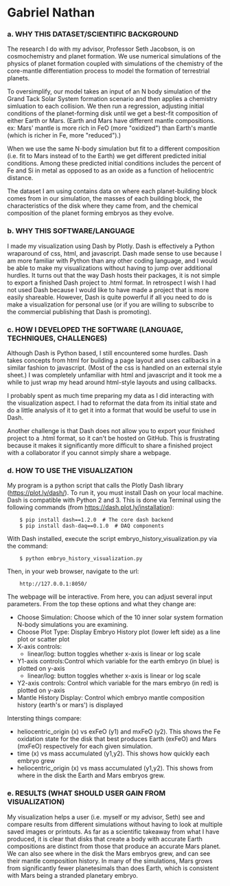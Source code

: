 # Gabriel Nathan

### a. WHY THIS DATASET/SCIENTIFIC BACKGROUND

The research I do with my advisor, Professor Seth Jacobson, is on cosmochemistry and planet formation.
We use numerical simulations of the physics of planet formation coupled with simulations of the 
chemistry of the core-mantle differentiation process to model the formation of terrestrial planets. 

To oversimplify, our model takes an input of an N body simulation of the Grand Tack Solar System formation
scenario and then applies a chemistry simluation to each collision. We then run a regression, adjusting 
initial conditions of the planet-forming disk until we get a best-fit composition of either Earth or Mars. 
(Earth and Mars have different mantle compositions. ex: Mars' mantle is more rich in FeO (more "oxidized") 
than Earth's mantle (which is richer in Fe, more "reduced").)

When we use the same N-body simulation but fit to a different composition (i.e. fit to Mars instead of to the Earth)
we get different predicted initial conditions. Among these predicted initial conditions includes the percent of Fe and Si 
in metal as opposed to as an oxide as a function of heliocentric distance. 

The dataset I am using contains data on where each planet-building block comes from in our simulation, the masses of each 
building block, the characteristics of the disk where they came from, and the chemical composition of the planet forming embryos 
as they evolve. 

### b. WHY THIS SOFTWARE/LANGUAGE 

I made my visualization using Dash by Plotly. Dash is effectively a Python wraparound of css, html, and javascript.
Dash made sense to use because I am more familiar with Python than any other coding language, and I would be able to 
make my visualizations without having to jump over additional hurdles. It turns out that the way Dash hosts their 
packages, it is not simple to export a finished Dash project to .html format. In retrospect I wish I had not used Dash
because I would like to have made a project that is more easily shareable. However, Dash is quite powerful if all you 
need to do is make a visualization for personal use (or if you are willing to subscribe to the commercial publishing 
that Dash is promoting).

### c. HOW I DEVELOPED THE SOFTWARE (LANGUAGE, TECHNIQUES, CHALLENGES)

Although Dash is Python based, I still encountered some hurdles. Dash takes concepts from html for building a page layout
and uses callbacks in a similar fashion to javascript. (Most of the css is handled on an external style sheet.) I was completely 
unfamiliar with html and javascript and it took me a while to just wrap my head around html-style layouts and using callbacks.

I probably spent as much time preparing my data as I did interacting with the visualization aspect. I had to reformat the data from its initial state and 
do a little analysis of it to get it into a format that would be useful to use in Dash. 

Another challenge is that Dash does not allow you to export your finished project to a .html format, so it can't be hosted on 
GitHub. This is frustrating because it makes it significantly more difficult to share a finished project with a collaborator if
you cannot simply share a webpage. 

### d. HOW TO USE THE VISUALIZATION

My program is a python script that calls the Plotly Dash library (https://plot.ly/dash/).
To run it, you must install Dash on your local machine. Dash is compatible with Python 2 and 3. 
This is done via Terminal using the following commands (from https://dash.plot.ly/installation): 

```	
	$ pip install dash==1.2.0  # The core dash backend
	$ pip install dash-daq==0.1.0  # DAQ components
```

With Dash installed, execute the script embryo_history_visualization.py via the command: 

```	
	$ python embryo_history_visualization.py
```

Then, in your web browser, navigate to the url:

```	
	http://127.0.0.1:8050/
```

The webpage will be interactive. From here, you can adjust several input parameters. 
From the top these options and what they change are:

- Choose Simulation: Choose which of the 10 inner solar system formation N-body simulations you are examining.
- Choose Plot Type: Display Embryo History plot (lower left side) as a line plot or scatter plot
- X-axis controls:
	- linear/log: button toggles whether x-axis is linear or log scale
- Y1-axis controls:Control which variable for the earth embryo (in blue) is plotted on y-axis
	- linear/log: button toggles whether x-axis is linear or log scale
- Y2-axis controls: Control which variable for the mars embryo (in red) is plotted on y-axis
- Mantle History Display: Control which embryo mantle composition history (earth's or mars') is displayed

Intersting things compare: 

- heliocentric_origin (x) vs exFeO (y1) and mxFeO (y2). This shows the Fe oxidation state for the disk that best produces Earth (exFeO) and Mars (mxFeO) respectively for each given simulation. 
- time (x) vs mass accumulated (y1,y2). This shows how quickly each embryo grew
- heliocentric_origin (x) vs mass accumulated (y1,y2). This shows from where in the disk the Earth and Mars embryos grew. 

### e. RESULTS (WHAT SHOULD USER GAIN FROM VISUALIZATION)

My visualization helps a user (i.e. myself or my advisor, Seth) see and compare results from different simulations without having to 
look at multiple saved images or printouts. 
As far as a scientific takeaway from what I have produced, it is clear that disks that create a body with accurate Earth compositions are 
distinct from those that produce an accurate Mars planet. We can also see where in the disk the Mars embryos grew, and can see their mantle composition history. 
In many of the simulations, Mars grows from significantly fewer planetesimals than does Earth, which is consistent with Mars being a stranded planetary embryo. 
 
